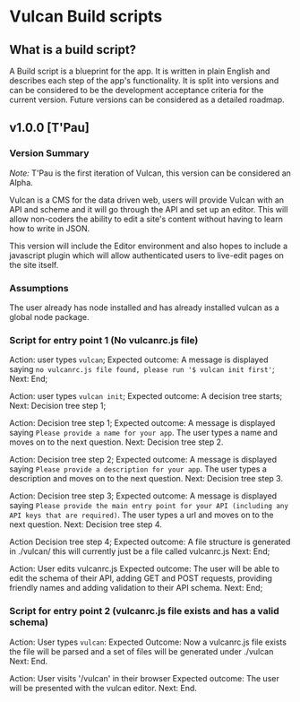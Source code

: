# Vulcan Build scripts

## What is a build script?
A Build script is a blueprint for the app. It is written in plain English and describes each step of the app's functionality. It is split into versions and can be considered to be the development acceptance criteria for the current version. Future versions can be considered as a detailed roadmap.

## v1.0.0 [T'Pau]

### Version Summary
*Note:* T'Pau is the first iteration of Vulcan, this version can be considered an Alpha.

Vulcan is a CMS for the data driven web, users will provide Vulcan with an API and scheme and it will go through the API and set up an editor. This will allow non-coders the ability to edit a site's content without having to learn how to write in JSON.

This version will include the Editor environment and also hopes to include a javascript plugin which will allow authenticated users to live-edit pages on the site itself.

### Assumptions

The user already has node installed and has already installed vulcan as a global node package.

### Script for entry point 1 (No vulcanrc.js file)

Action: user types `vulcan`;
Expected outcome: A message is displayed saying `no vulcanrc.js file found, please run '$ vulcan init first'`;
Next: End;

Action: user types `vulcan init`;
Expected outcome: A decision tree starts;
Next: Decision tree step 1;

Action: Decision tree step 1;
Expected outcome: A message is displayed saying `Please provide a name for your app`. The user types a name and moves on to the next question.
Next: Decision tree step 2.

Action: Decision tree step 2;
Expected outcome: A message is displayed saying `Please provide a description for your app`. The user types a description and moves on to the next question.
Next: Decision tree step 3.

Action: Decision tree step 3;
Expected outcome: A message is displayed saying `Please provide the main entry point for your API (including any API keys that are required)`. The user types a url and moves on to the next question.
Next: Decision tree step 4.

Action Decision tree step 4;
Expected outcome: A file structure is generated in ./vulcan/ this will currently just be a file called vulcanrc.js
Next: End;

Action: User edits vulcanrc.js
Expected outcome: The user will be able to edit the schema of their API, adding GET and POST requests, providing friendly names and adding validation to their API schema.
Next: End;

### Script for entry point 2 (vulcanrc.js file exists and has a valid schema)

Action: User types `vulcan`:
Expected Outcome: Now a vulcanrc.js file exists the file will be parsed and a set of files will be generated under ./vulcan
Next: End.

Action: User visits '/vulcan' in their browser
Expected outcome: The user will be presented with the vulcan editor.
Next: End.

